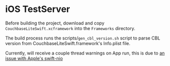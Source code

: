 #  iOS TestServer

Before building the project, download and copy `CouchbaseLiteSwift.xcframework` into the `Frameworks` directory.

The build process runs the scripts/`gen_cbl_version.sh` script to parse CBL version from CouchbaseLiteSwift.framework's Info.plist file.

Currently, will receive a couple thread warnings on App run, this is due to [an issue with Apple's swift-nio](https://github.com/apple/swift-nio/issues/2223)

